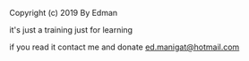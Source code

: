 Copyright (c) 2019 By Edman

it's just a training just for learning 

if you read it contact me and donate ed.manigat@hotmail.com
